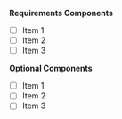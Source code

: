 **Requirements Components**

- [ ] Item 1
- [ ] Item 2
- [ ] Item 3

**Optional Components**

- [ ] Item 1
- [ ] Item 2
- [ ] Item 3
